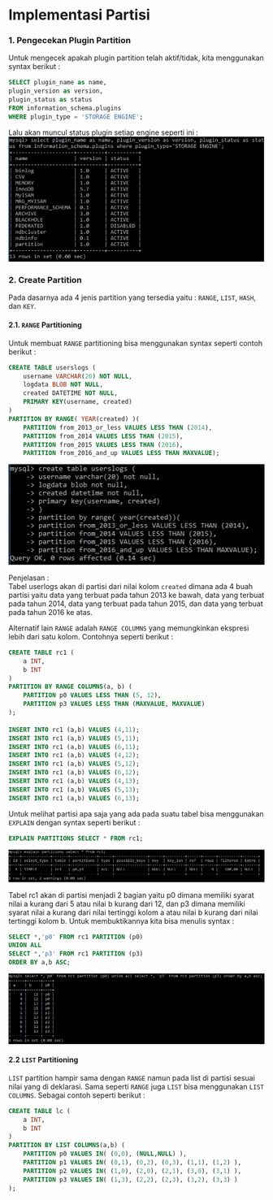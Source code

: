 # Implementasi Partisi

### 1. Pengecekan Plugin Partition
Untuk mengecek apakah plugin partition telah aktif/tidak, kita menggunakan syntax berikut :
```sql
SELECT plugin_name as name,
plugin_version as version,
plugin_status as status
FROM information_schema.plugins
WHERE plugin_type = 'STORAGE ENGINE';
```
Lalu akan muncul status plugin setiap engine seperti ini :   
![Hasil cek plugin](https://github.com/tamtama17/Implementasi-MySQL-Cluster/blob/master/Implementasi%20Partisi/gambar/cek_plugin.jpg "Hasil cek plugin")

### 2. Create Partition
Pada dasarnya ada 4 jenis partition yang tersedia yaitu : `RANGE`, `LIST`, `HASH`, dan `KEY`.   
#### 2.1. `RANGE` Partitioning   
Untuk membuat `RANGE` partitioning bisa menggunakan syntax seperti contoh berikut :
```sql
CREATE TABLE userslogs (
    username VARCHAR(20) NOT NULL,
    logdata BLOB NOT NULL,
    created DATETIME NOT NULL,
    PRIMARY KEY(username, created)
)
PARTITION BY RANGE( YEAR(created) )(
    PARTITION from_2013_or_less VALUES LESS THAN (2014),
    PARTITION from_2014 VALUES LESS THAN (2015),
    PARTITION from_2015 VALUES LESS THAN (2016),
    PARTITION from_2016_and_up VALUES LESS THAN MAXVALUE);
```
![Query userlogs](https://github.com/tamtama17/Implementasi-MySQL-Cluster/blob/master/Implementasi%20Partisi/gambar/userlogs_range.jpg "Query userlogs")

Penjelasan :   
Tabel userlogs akan di partisi dari nilai kolom `created` dimana ada 4 buah partisi yaitu data yang terbuat pada tahun 2013 ke bawah, data yang terbuat pada tahun 2014, data yang terbuat pada tahun 2015, dan data yang terbuat pada tahun 2016 ke atas.

Alternatif lain `RANGE` adalah `RANGE COLUMNS` yang memungkinkan ekspresi lebih dari satu kolom. Contohnya seperti berikut :
```sql
CREATE TABLE rc1 (
    a INT,
    b INT
)
PARTITION BY RANGE COLUMNS(a, b) (
    PARTITION p0 VALUES LESS THAN (5, 12),
    PARTITION p3 VALUES LESS THAN (MAXVALUE, MAXVALUE)
);

INSERT INTO rc1 (a,b) VALUES (4,11);
INSERT INTO rc1 (a,b) VALUES (5,11);
INSERT INTO rc1 (a,b) VALUES (6,11);
INSERT INTO rc1 (a,b) VALUES (4,12);
INSERT INTO rc1 (a,b) VALUES (5,12);
INSERT INTO rc1 (a,b) VALUES (6,12);
INSERT INTO rc1 (a,b) VALUES (4,13);
INSERT INTO rc1 (a,b) VALUES (5,13);
INSERT INTO rc1 (a,b) VALUES (6,13);
```
Untuk melihat partisi apa saja yang ada pada suatu tabel bisa menggunakan `EXPLAIN` dengan syntax seperti berikut :
```sql
EXPLAIN PARTITIONS SELECT * FROM rc1;
```
![Explain Range Partitions](https://github.com/tamtama17/Implementasi-MySQL-Cluster/blob/master/Implementasi%20Partisi/gambar/explain_range.jpg "Explain Range Partitions")   

Tabel rc1 akan di partisi menjadi 2 bagian yaitu p0 dimana memiliki syarat nilai a kurang dari 5 atau nilai b kurang dari 12, dan p3 dimana memiliki syarat nilai a kurang dari nilai tertinggi kolom a atau nilai b kurang dari nilai tertinggi kolom b. Untuk membuktikannya kita bisa menulis syntax :
```sql
SELECT *,'p0' FROM rc1 PARTITION (p0)
UNION ALL
SELECT *,'p3' FROM rc1 PARTITION (p3)
ORDER BY a,b ASC;
```
![Hasil Range Columns](https://github.com/tamtama17/Implementasi-MySQL-Cluster/blob/master/Implementasi%20Partisi/gambar/range_columns.jpg "Hasil Range Columns")  

#### 2.2 `LIST` Partitioning
`LIST` partition hampir sama dengan `RANGE` namun pada list di partisi sesuai nilai yang di deklarasi. Sama seperti `RANGE` juga `LIST` bisa menggunakan `LIST COLUMNS`. Sebagai contoh seperti berikut :
```sql
CREATE TABLE lc (
    a INT,
    b INT
)
PARTITION BY LIST COLUMNS(a,b) (
    PARTITION p0 VALUES IN( (0,0), (NULL,NULL) ),
    PARTITION p1 VALUES IN( (0,1), (0,2), (0,3), (1,1), (1,2) ),
    PARTITION p2 VALUES IN( (1,0), (2,0), (2,1), (3,0), (3,1) ),
    PARTITION p3 VALUES IN( (1,3), (2,2), (2,3), (3,2), (3,3) )
);
```